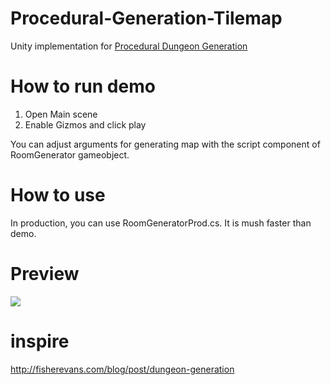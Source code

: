 # Procedural-Generation-Tilemap

Unity implementation for [Procedural Dungeon Generation](https://github.com/adonaac/blog/issues/7)

# How to run demo

1. Open Main scene
2. Enable Gizmos and click play

You can adjust arguments for generating map with the script component of RoomGenerator gameobject.

# How to use

In production, you can use RoomGeneratorProd.cs. It is mush faster than
demo.

# Preview

![](https://raw.githubusercontent.com/robinxb/Procedural-Generation-Tilemap/master/example.gif)


# inspire

http://fisherevans.com/blog/post/dungeon-generation
